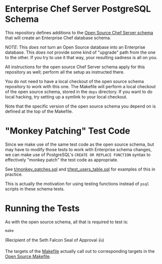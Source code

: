 Enterprise Chef Server PostgreSQL Schema
========================================

This repository defines additions to the
[Open Source Chef Server schema][] that will create an Enterprise Chef
database schema.

*NOTE*: This _does not_ turn an Open Source database into an
 Enterprise database.  This _does not_ provide some kind of "upgrade"
 path from the one to the other.  If you try to use it that way, your
 resulting sadness is all on you.

All instructions for the open source Chef Server schema apply for
this repository as well; perform all the setup as instructed there.

You do not need to have a local checkout of the open source schema
repository to work with this one.  The Makefile will perform a local
checkout of the open source schema, stored in the `deps` directory.
If you want to do local hacking, try setting up a symlink to your
local checkout.

Note that the specific version of the open source schema you depend on
is defined at the top of the Makefile.

[Open Source Chef Server schema]:http://github.com/opscode/chef-server-schema

# "Monkey Patching" Test Code

Since we make use of the same test code as the open source schema, but
may have to modify those tests to work with Enterprise schema changes,
we can make use of PostgreSQL's `CREATE OR REPLACE FUNCTION` syntax to
effectively "monkey patch" the test code as appropriate.

See [t/monkey_patches.sql](t/monkey_patches.sql) and
[t/test_users_table.sql](t/test_users_table.sql) for examples of this
in practice.

This is actually the motivation for using testing functions instead of
`psql` scripts in these schema tests.

# Running the Tests

As with the open source schema, all that is required to test is:

```
make
```

(Recipient of the Seth Falcon Seal of Approval :+1:)

The targets of the [Makefile](Makefile) actually call out to
corresponding targets in the
[Open Source Makefile](https://github.com/opscode/chef-server-schema/blob/master/Makefile).
